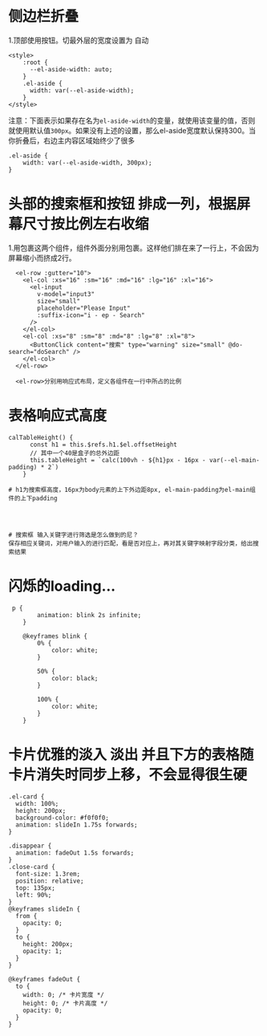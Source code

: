 # 侧边栏折叠

1.顶部使用按钮。切最外层<el-aside>的宽度设置为 自动

```
<style>
    :root {
      --el-aside-width: auto;
    }
    .el-aside {
      width: var(--el-aside-width);
    }
</style>
```

注意：下面表示如果存在名为`el-aside-width`的变量，就使用该变量的值，否则就使用默认值`300px`。如果没有上述的设置，那么el-aside宽度默认保持300。当你折叠后，右边主内容区域始终少了很多

```
.el-aside {
    width: var(--el-aside-width, 300px);
}

```

# 头部的搜索框和按钮 排成一列，根据屏幕尺寸按比例左右收缩

1.用<el-row>包裹这两个组件，组件外面分别用<el-col>包裹。这样他们排在来了一行上，不会因为屏幕缩小而挤成2行。

```
  <el-row :gutter="10">
    <el-col :xs="16" :sm="16" :md="16" :lg="16" :xl="16">
      <el-input
        v-model="input3"
        size="small"
        placeholder="Please Input"
        :suffix-icon="i - ep - Search"
      />
    </el-col>
    <el-col :xs="8" :sm="8" :md="8" :lg="8" :xl="8">
      <ButtonClick content="搜索" type="warning" size="small" @do-search="doSearch" />
    </el-col>
  </el-row>

  <el-row>分别用响应式布局，定义各组件在一行中所占的比例
```

# 表格响应式高度

```
calTableHeight() {
      const h1 = this.$refs.h1.$el.offsetHeight
      // 其中一个40是盒子的总外边距
      this.tableHeight = `calc(100vh - ${h1}px - 16px - var(--el-main-padding) * 2`)
    }

# h1为搜索框高度，16px为body元素的上下外边距8px, el-main-padding为el-main组件的上下padding




# 搜索框 输入关键字进行筛选是怎么做到的尼？
保存相应关键词，对用户输入的进行匹配，看是否对应上，再对其关键字映射字段分类，给出搜索结果
```

# 闪烁的loading...

```
 p {
        animation: blink 2s infinite;
    }

    @keyframes blink {
        0% {
            color: white;
        }

        50% {
            color: black;
        }

        100% {
            color: white;
        }
    }
```

# 卡片优雅的淡入 淡出 并且下方的表格随卡片消失时同步上移，不会显得很生硬

```
.el-card {
  width: 100%;
  height: 200px;
  background-color: #f0f0f0;
  animation: slideIn 1.75s forwards;
}

.disappear {
  animation: fadeOut 1.5s forwards;
}
.close-card {
  font-size: 1.3rem;
  position: relative;
  top: 135px;
  left: 90%;
}
@keyframes slideIn {
  from {
    opacity: 0;
  }
  to {
    height: 200px;
    opacity: 1;
  }
}

@keyframes fadeOut {
  to {
    width: 0; /* 卡片宽度 */
    height: 0; /* 卡片高度 */
    opacity: 0;
  }
}
```
